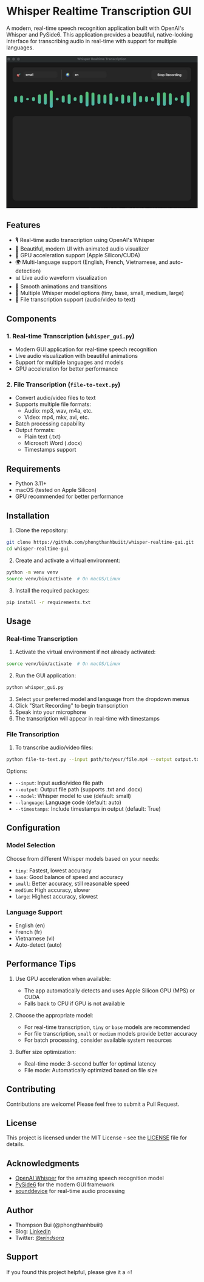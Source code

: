 # Whisper Realtime Transcription GUI

A modern, real-time speech recognition application built with OpenAI's Whisper and PySide6. This application provides a beautiful, native-looking interface for transcribing audio in real-time with support for multiple languages.

![Demo Screenshot](demo.png)

## Features

- 🎙 Real-time audio transcription using OpenAI's Whisper
- 🌈 Beautiful, modern UI with animated audio visualizer
- 🚀 GPU acceleration support (Apple Silicon/CUDA)
- 🌍 Multi-language support (English, French, Vietnamese, and auto-detection)
- 📊 Live audio waveform visualization
- 💫 Smooth animations and transitions
- 🎯 Multiple Whisper model options (tiny, base, small, medium, large)
- 📝 File transcription support (audio/video to text)

## Components

### 1. Real-time Transcription (`whisper_gui.py`)
- Modern GUI application for real-time speech recognition
- Live audio visualization with beautiful animations
- Support for multiple languages and models
- GPU acceleration for better performance

### 2. File Transcription (`file-to-text.py`)
- Convert audio/video files to text
- Supports multiple file formats:
  - Audio: mp3, wav, m4a, etc.
  - Video: mp4, mkv, avi, etc.
- Batch processing capability
- Output formats:
  - Plain text (.txt)
  - Microsoft Word (.docx)
  - Timestamps support

## Requirements

- Python 3.11+
- macOS (tested on Apple Silicon)
- GPU recommended for better performance

## Installation

1. Clone the repository:
```bash
git clone https://github.com/phongthanhbuiit/whisper-realtime-gui.git
cd whisper-realtime-gui
```

2. Create and activate a virtual environment:
```bash
python -m venv venv
source venv/bin/activate  # On macOS/Linux
```

3. Install the required packages:
```bash
pip install -r requirements.txt
```

## Usage

### Real-time Transcription

1. Activate the virtual environment if not already activated:
```bash
source venv/bin/activate  # On macOS/Linux
```

2. Run the GUI application:
```bash
python whisper_gui.py
```

3. Select your preferred model and language from the dropdown menus
4. Click "Start Recording" to begin transcription
5. Speak into your microphone
6. The transcription will appear in real-time with timestamps

### File Transcription

1. To transcribe audio/video files:
```bash
python file-to-text.py --input path/to/your/file.mp4 --output output.txt
```

Options:
- `--input`: Input audio/video file path
- `--output`: Output file path (supports .txt and .docx)
- `--model`: Whisper model to use (default: small)
- `--language`: Language code (default: auto)
- `--timestamps`: Include timestamps in output (default: True)

## Configuration

### Model Selection
Choose from different Whisper models based on your needs:
- `tiny`: Fastest, lowest accuracy
- `base`: Good balance of speed and accuracy
- `small`: Better accuracy, still reasonable speed
- `medium`: High accuracy, slower
- `large`: Highest accuracy, slowest

### Language Support
- English (en)
- French (fr)
- Vietnamese (vi)
- Auto-detect (auto)

## Performance Tips

1. Use GPU acceleration when available:
   - The app automatically detects and uses Apple Silicon GPU (MPS) or CUDA
   - Falls back to CPU if GPU is not available

2. Choose the appropriate model:
   - For real-time transcription, `tiny` or `base` models are recommended
   - For file transcription, `small` or `medium` models provide better accuracy
   - For batch processing, consider available system resources

3. Buffer size optimization:
   - Real-time mode: 3-second buffer for optimal latency
   - File mode: Automatically optimized based on file size

## Contributing

Contributions are welcome! Please feel free to submit a Pull Request.

## License

This project is licensed under the MIT License - see the [LICENSE](LICENSE) file for details.

## Acknowledgments

- [OpenAI Whisper](https://github.com/openai/whisper) for the amazing speech recognition model
- [PySide6](https://wiki.qt.io/Qt_for_Python) for the modern GUI framework
- [sounddevice](https://python-sounddevice.readthedocs.io/) for real-time audio processing

## Author

- Thompson Bui (@phongthanhbuiit)
- Blog: [LinkedIn](https://www.linkedin.com/in/phong-thanh-b%C3%B9i-1867b628a/)
- Twitter: [@_windsora_](https://twitter.com/_windsora_)

## Support

If you found this project helpful, please give it a ⭐️!
